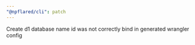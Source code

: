 ```yaml
---
"@npflared/cli": patch
---
```


Create d1 database name id was not correctly bind in generated wrangler config
